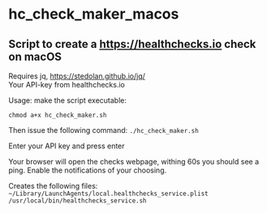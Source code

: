 # hc_check_maker_macos
## Script to create a https://healthchecks.io check on macOS
Requires jq, https://stedolan.github.io/jq/  
Your API-key from healthchecks.io

Usage: 
make the script executable:

`chmod a+x hc_check_maker.sh`

Then issue the following command:
`./hc_check_maker.sh`

Enter your API key and press enter

Your browser will open the checks webpage, withing 60s you should see a ping.
Enable the notifications of your choosing.

Creates the following files:
`~/Library/LaunchAgents/local.healthchecks_service.plist`
`/usr/local/bin/healthchecks_service.sh`
